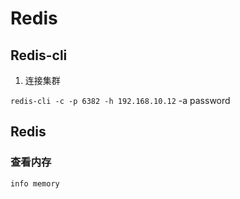 # Redis

## Redis-cli

1. 连接集群 

`redis-cli -c -p 6382 -h 192.168.10.12` -a password

## Redis

### 查看内存

`info memory`

